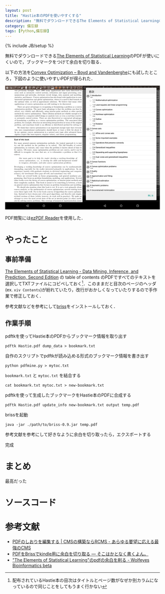 ```yaml
---
layout: post
title: "Hastie本のPDFを使いやすくする"
description: "無料でダウンロードできるThe Elements of Statistical LearningのPDFが使いにくいので，ブックマークをつけて余白を切り取る．"
category: 備忘録
tags: [Python,備忘録]
---
```

{% include JB/setup %}

無料でダウンロードできる[The Elements of Statistical Learning](http://statweb.stanford.edu/~tibs/ElemStatLearn/)のPDFが使いにくいので，ブックマークをつけて余白を切り取る．

以下の方法を[Convex Optimization – Boyd and Vandenberghe](http://stanford.edu/~boyd/cvxbook/)にも試したところ，下図のように使いやすいPDFが得られた．

<img src="/image/2014-12-27/example1.png" alt="example1" style="width:50%;height:auto;"><img src="/image/2014-12-27/example2.png" alt="example2" style="width:50%;height:auto;">

PDF閲覧には[ezPDF Reader](https://play.google.com/store/apps/details?id=udk.android.reader&hl=ja)を使用した．

# やったこと

## 事前準備
[The Elements of Statistical Learning - Data Mining, Inference, and Prediction, Second Edition](http://www.springer.com/computer/ai/book/978-0-387-84857-0) の table of contents のPDFですべてのテキストを選択してTXTファイルにコピペしておく[^haihu]．このままだと目次のページのヘッダ(ex. `xiv Contents`)が紛れていたり，改行がおかしくなっていたりするので手作業で修正しておく．

参考文献などを参考にして[briss](http://sourceforge.net/projects/briss/)をインストールしておく．

[^haihu]: 配布されているHastie本の目次はタイトルとページ数がなぜか別カラムになっているので同じことをしてもうまく行かない

## 作業手順

pdftkを使ってHastie本のPDFからブックマーク情報を取り出す

	pdftk Hastie.pdf dump_data > bookmark.txt

自作のスクリプトでpdftkが読み込める形式のブックマーク情報を書き出す

	python pdfmine.py > mytoc.txt

`bookmark.txt` と `mytoc.txt` を結合する

	cat bookmark.txt mytoc.txt > new-bookmark.txt

pdftkを使って生成したブックマークをHastie本のPDFに合成する

	pdftk Hastie.pdf update_info new-bookmark.txt output temp.pdf

brissを起動

	java -jar ./path/to/briss-0.9.jar temp.pdf

参考文献を参考にして好きなように余白を切り取ったら，エクスポートする

完成

# まとめ
最高だった

# ソースコード
<script src="https://gist.github.com/tosh1ki/347d7b395c0104ec42ef.js"></script>

# 参考文献
- [PDFのしおりを編集する \| CMSの構築ならRCMS \- あらゆる要望に応える最強のCMS](https://www.r-cms.jp/rcms-develop/list/article/id=323)
- [PDFをBrissでkindle用に余白を切り取る — そこはかとなく書くよん。](http://tdoc.info/blog/2013/01/11/briss_kindle.html)
- ["The Elements of Statistical Learning"のpdfの余白を削る - Wolfeyes Bioinformatics beta](http://yagays.github.io/blog/2013/05/22/esl-pdf-trimming/)
